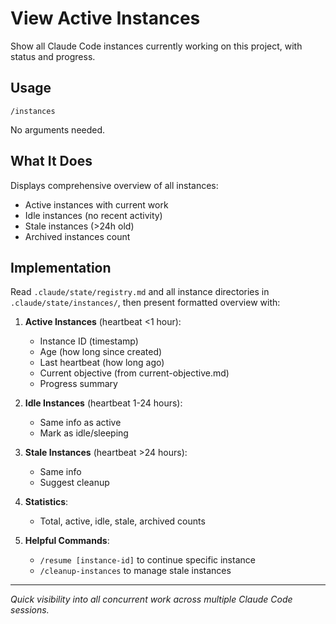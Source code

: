# View Active Instances

Show all Claude Code instances currently working on this project, with status and progress.

## Usage

`/instances`

No arguments needed.

## What It Does

Displays comprehensive overview of all instances:
- Active instances with current work
- Idle instances (no recent activity)
- Stale instances (>24h old)
- Archived instances count

## Implementation

Read `.claude/state/registry.md` and all instance directories in `.claude/state/instances/`, then present formatted overview with:

1. **Active Instances** (heartbeat <1 hour):
   - Instance ID (timestamp)
   - Age (how long since created)
   - Last heartbeat (how long ago)
   - Current objective (from current-objective.md)
   - Progress summary

2. **Idle Instances** (heartbeat 1-24 hours):
   - Same info as active
   - Mark as idle/sleeping

3. **Stale Instances** (heartbeat >24 hours):
   - Same info
   - Suggest cleanup

4. **Statistics**:
   - Total, active, idle, stale, archived counts

5. **Helpful Commands**:
   - `/resume [instance-id]` to continue specific instance
   - `/cleanup-instances` to manage stale instances

---

*Quick visibility into all concurrent work across multiple Claude Code sessions.*

